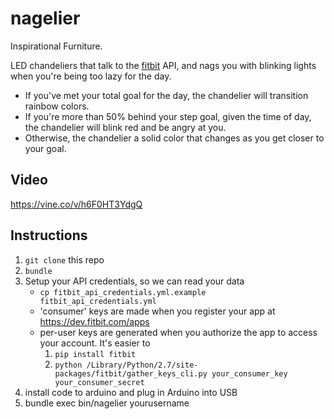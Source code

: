 # nagelier

Inspirational Furniture.

LED chandeliers that talk to the [fitbit](http://www.fitbit.com) API, and nags you with blinking lights when you're being too lazy for the day.

- If you've met your total goal for the day, the chandelier will transition rainbow colors.
- If you're more than 50% behind your step goal, given the time of day, the chandelier will blink red and be angry at you.
- Otherwise, the chandelier a solid color that changes as you get closer to your goal.

## Video

https://vine.co/v/h6F0HT3YdgQ

## Instructions

1. `git clone` this repo
2. `bundle`
3. Setup your API credentials, so we can read your data
    - `cp fitbit_api_credentials.yml.example fitbit_api_credentials.yml`
    - 'consumer' keys are made when you register your app at https://dev.fitbit.com/apps
    - per-user keys are generated when you authorize the app to access your account. It's easier to 
        1. `pip install fitbit`
        2. `python /Library/Python/2.7/site-packages/fitbit/gather_keys_cli.py your_consumer_key your_consumer_secret`
4. install code to arduino and plug in Arduino into USB
5. bundle exec bin/nagelier yourusername
